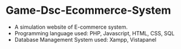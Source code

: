 # Game-Dsc-Ecommerce-System
- A simulation website of E-commerce system.
- Programming language used: PHP, Javascript, HTML, CSS, SQL
- Database Management System used: Xampp, Vistapanel
